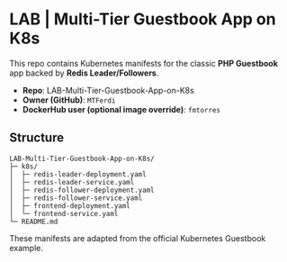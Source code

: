 # LAB | Multi-Tier Guestbook App on K8s

This repo contains Kubernetes manifests for the classic **PHP Guestbook** app backed by **Redis Leader/Followers**.

- **Repo**: LAB-Multi-Tier-Guestbook-App-on-K8s
- **Owner (GitHub)**: `MTFerdi`
- **DockerHub user (optional image override)**: `fmtorres`

## Structure

```
LAB-Multi-Tier-Guestbook-App-on-K8s/
├─ k8s/
│  ├─ redis-leader-deployment.yaml
│  ├─ redis-leader-service.yaml
│  ├─ redis-follower-deployment.yaml
│  ├─ redis-follower-service.yaml
│  ├─ frontend-deployment.yaml
│  └─ frontend-service.yaml
└─ README.md
```

These manifests are adapted from the official Kubernetes Guestbook example.




